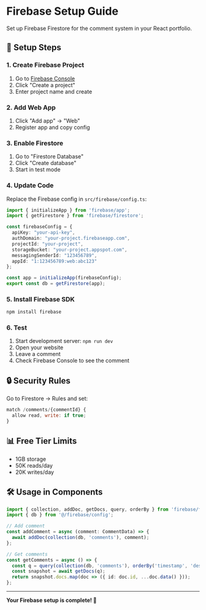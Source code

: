 # Firebase Setup Guide

Set up Firebase Firestore for the comment system in your React portfolio.

## 🚀 Setup Steps

### 1. Create Firebase Project
1. Go to [Firebase Console](https://console.firebase.google.com/)
2. Click "Create a project"
3. Enter project name and create

### 2. Add Web App
1. Click "Add app" → "Web"
2. Register app and copy config

### 3. Enable Firestore
1. Go to "Firestore Database"
2. Click "Create database"
3. Start in test mode

### 4. Update Code
Replace the Firebase config in `src/firebase/config.ts`:

```typescript
import { initializeApp } from 'firebase/app';
import { getFirestore } from 'firebase/firestore';

const firebaseConfig = {
  apiKey: "your-api-key",
  authDomain: "your-project.firebaseapp.com",
  projectId: "your-project",
  storageBucket: "your-project.appspot.com",
  messagingSenderId: "123456789",
  appId: "1:123456789:web:abc123"
};

const app = initializeApp(firebaseConfig);
export const db = getFirestore(app);
```

### 5. Install Firebase SDK
```bash
npm install firebase
```

### 6. Test
1. Start development server: `npm run dev`
2. Open your website
3. Leave a comment
4. Check Firebase Console to see the comment

## 🔒 Security Rules
Go to Firestore → Rules and set:
```javascript
match /comments/{commentId} {
  allow read, write: if true;
}
```

## 📊 Free Tier Limits
- 1GB storage
- 50K reads/day
- 20K writes/day

## 🛠️ Usage in Components

```typescript
import { collection, addDoc, getDocs, query, orderBy } from 'firebase/firestore';
import { db } from '@/firebase/config';

// Add comment
const addComment = async (comment: CommentData) => {
  await addDoc(collection(db, 'comments'), comment);
};

// Get comments
const getComments = async () => {
  const q = query(collection(db, 'comments'), orderBy('timestamp', 'desc'));
  const snapshot = await getDocs(q);
  return snapshot.docs.map(doc => ({ id: doc.id, ...doc.data() }));
};
```

---

**Your Firebase setup is complete! 🎉** 